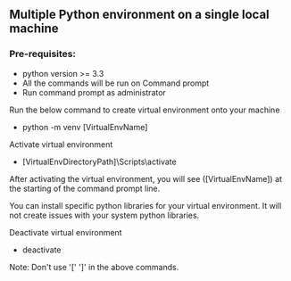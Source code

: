 ## Multiple Python environment on a single local machine

### Pre-requisites:
* python version >= 3.3
* All the commands will be run on Command prompt
* Run command prompt as administrator


Run the below command to create virtual environment onto your machine
* python -m venv [VirtualEnvName]

Activate virtual environment
* [VirtualEnvDirectoryPath]\Scripts\activate

After activating the virtual environment, you will see ([VirtualEnvName]) at the starting of the command prompt line.

You can install specific python libraries for your virtual environment. It will not create issues with your system python libraries.

Deactivate virtual environment
* deactivate

Note: Don't use '[' ']' in the above commands.
